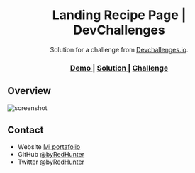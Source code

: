 <h1 align="center">Landing Recipe Page | DevChallenges</h1>

<div align="center">
   Solution for a challenge from  <a href="http://devchallenges.io" target="_blank">Devchallenges.io</a>.
</div>

<div align="center">
  <h3>
    <a href="https://byredhunter.github.io/dev-landing-recipe/">
      Demo
    </a>
    <span> | </span>
    <a href="https://devchallenges.io/solutions/wjV4kyvpPtWoXq3xsCoS">
      Solution
    </a>
    <span> | </span>
    <a href="https://devchallenges.io/challenges/OEKdUZ6xs0h99C38XVht">
      Challenge
    </a>
  </h3>
</div>

<!-- OVERVIEW -->

## Overview

![screenshot](https://repository-images.githubusercontent.com/353528245/ca13ba80-9258-11eb-883a-b9f7a4ce57f3)


## Contact

- Website [Mi portafolio](http://jhonnyquispe.netlify.app/)
- GitHub [@byRedHunter](https://github.com/byRedHunter)
- Twitter [@byRedHunter](https://twitter.com/byRedHunter)
